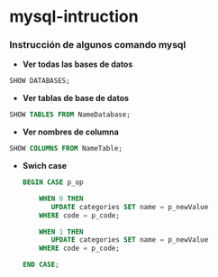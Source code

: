 # mysql-intruction

### Instrucción de algunos comando mysql


* **Ver todas las bases de datos**

```sql
SHOW DATABASES;
```

* **Ver tablas de base de datos**

```sql
SHOW TABLES FROM NameDatabase;
```

* **Ver nombres de columna**

```sql
SHOW COLUMNS FROM NameTable;
```

* **Swich case**

  ```sql
  BEGIN CASE p_op

      WHEN 0 THEN
         UPDATE categories SET name = p_newValue
      WHERE code = p_code;

      WHEN 1 THEN
         UPDATE categories SET name = p_newValue
      WHERE code = p_code;

  END CASE;

  ```
